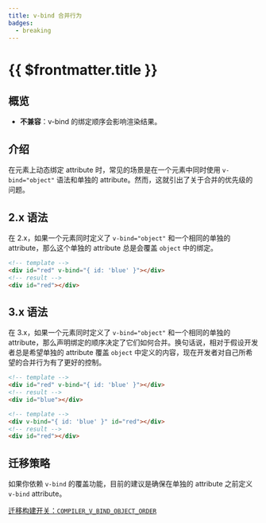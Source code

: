 ```yaml
---
title: v-bind 合并行为
badges:
  - breaking
---
```


# {{ $frontmatter.title }} <MigrationBadges :badges="$frontmatter.badges" />

## 概览

- **不兼容**：v-bind 的绑定顺序会影响渲染结果。

## 介绍

在元素上动态绑定 attribute 时，常见的场景是在一个元素中同时使用 `v-bind="object"` 语法和单独的 attribute。然而，这就引出了关于合并的优先级的问题。

## 2.x 语法

在 2.x，如果一个元素同时定义了 `v-bind="object"` 和一个相同的单独的 attribute，那么这个单独的 attribute 总是会覆盖 `object` 中的绑定。

```html
<!-- template -->
<div id="red" v-bind="{ id: 'blue' }"></div>
<!-- result -->
<div id="red"></div>
```

## 3.x 语法

在 3.x，如果一个元素同时定义了 `v-bind="object"` 和一个相同的单独的 attribute，那么声明绑定的顺序决定了它们如何合并。换句话说，相对于假设开发者总是希望单独的 attribute 覆盖 `object` 中定义的内容，现在开发者对自己所希望的合并行为有了更好的控制。

```html
<!-- template -->
<div id="red" v-bind="{ id: 'blue' }"></div>
<!-- result -->
<div id="blue"></div>

<!-- template -->
<div v-bind="{ id: 'blue' }" id="red"></div>
<!-- result -->
<div id="red"></div>
```

## 迁移策略

如果你依赖 `v-bind` 的覆盖功能，目前的建议是确保在单独的 attribute 之前定义 `v-bind` attribute。

[迁移构建开关：`COMPILER_V_BIND_OBJECT_ORDER`](migration-build.html#兼容性配置)
